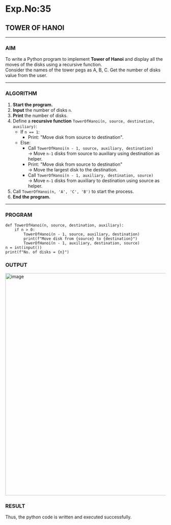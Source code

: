 # Exp.No:35  
## TOWER OF HANOI

---

### AIM  
To write a Python program to implement **Tower of Hanoi** and display all the moves of the disks using a recursive function.  
Consider the names of the tower pegs as A, B, C. Get the number of disks value from the user.

---

### ALGORITHM  

1. **Start the program.**
2. **Input** the number of disks `n`.
3. **Print** the number of disks.
4. Define a **recursive function** `TowerOfHanoi(n, source, destination, auxiliary)`:
   - If `n == 1`:
     - Print: "Move disk from source to destination".
   - Else:
     - Call `TowerOfHanoi(n - 1, source, auxiliary, destination)`  
       → Move `n-1` disks from source to auxiliary using destination as helper.
     - Print: "Move disk from source to destination"  
       → Move the largest disk to the destination.
     - Call `TowerOfHanoi(n - 1, auxiliary, destination, source)`  
       → Move `n-1` disks from auxiliary to destination using source as helper.
5. Call `TowerOfHanoi(n, 'A', 'C', 'B')` to start the process.
6. **End the program.**

---

### PROGRAM  
```
def TowerOfHanoi(n, source, destination, auxiliary):
    if n > 0:
        TowerOfHanoi(n - 1, source, auxiliary, destination)
        print(f"Move disk from {source} to {destination}")
        TowerOfHanoi(n - 1, auxiliary, destination, source)
n = int(input())
print(f"No. of disks = {n}")
```
### OUTPUT

<img width="722" height="697" alt="image" src="https://github.com/user-attachments/assets/d6b7ef9f-0fce-43c0-8b67-13788fee0c7c" />

### RESULT

Thus, the python code is written and executed successfully.

